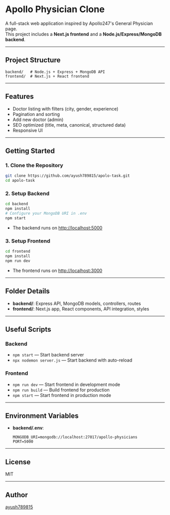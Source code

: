 # Apollo Physician Clone

A full-stack web application inspired by Apollo247's General Physician page.  
This project includes a **Next.js frontend** and a **Node.js/Express/MongoDB backend**.

---

## Project Structure

```
backend/   # Node.js + Express + MongoDB API
frontend/  # Next.js + React frontend
```

---

## Features

- Doctor listing with filters (city, gender, experience)
- Pagination and sorting
- Add new doctor (admin)
- SEO optimized (title, meta, canonical, structured data)
- Responsive UI

---

## Getting Started

### 1. Clone the Repository

```sh
git clone https://github.com/ayush789815/apolo-task.git
cd apolo-task
```

### 2. Setup Backend

```sh
cd backend
npm install
# Configure your MongoDB URI in .env
npm start
```
- The backend runs on [http://localhost:5000](http://localhost:5000)

### 3. Setup Frontend

```sh
cd frontend
npm install
npm run dev
```
- The frontend runs on [http://localhost:3000](http://localhost:3000)

---

## Folder Details

- **backend/**: Express API, MongoDB models, controllers, routes
- **frontend/**: Next.js app, React components, API integration, styles

---

## Useful Scripts

### Backend

- `npm start` — Start backend server
- `npx nodemon server.js` — Start backend with auto-reload

### Frontend

- `npm run dev` — Start frontend in development mode
- `npm run build` — Build frontend for production
- `npm start` — Start frontend in production mode

---

## Environment Variables

- **backend/.env**:  
  ```
  MONGODB_URI=mongodb://localhost:27017/apollo-physicians
  PORT=5000
  ```

---

## License

MIT

---

## Author

[ayush789815](https://github.com/ayush789815)
